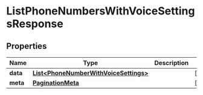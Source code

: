 

# ListPhoneNumbersWithVoiceSettingsResponse


## Properties

Name | Type | Description | Notes
------------ | ------------- | ------------- | -------------
**data** | [**List&lt;PhoneNumberWithVoiceSettings&gt;**](PhoneNumberWithVoiceSettings.md) |  |  [optional]
**meta** | [**PaginationMeta**](PaginationMeta.md) |  |  [optional]



